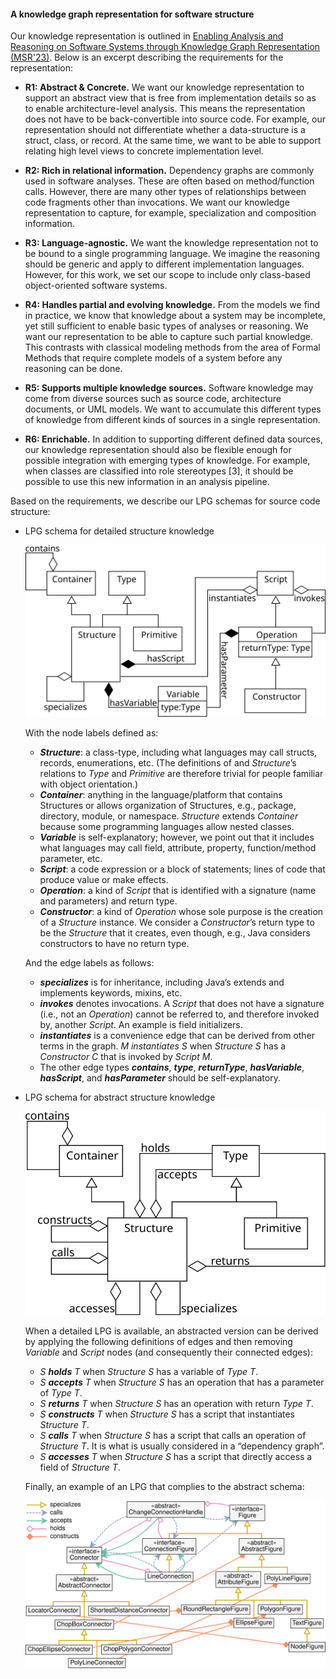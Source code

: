 #### A knowledge graph representation for software structure

Our knowledge representation is outlined in [Enabling Analysis and Reasoning on Software Systems through Knowledge Graph Representation (MSR'23)](https://doi.org/10.1109/MSR59073.2023.00029). Below is an excerpt describing the requirements for the representation:

-    **R1: Abstract & Concrete.** We want our knowledge representation to support an abstract view that is free from implementation details so as to enable architecture-level analysis. This means the representation does not have to be back-convertible into source code. For example, our representation should not differentiate whether a data-structure is a struct, class, or record. At the same time, we want to be able to support relating high level views to concrete implementation level.

-    **R2: Rich in relational information.** Dependency graphs are commonly used in software analyses. These are often based on method/function calls. However, there are many other types of relationships between code fragments other than invocations. We want our knowledge representation to capture, for example, specialization and composition information.

-    **R3: Language-agnostic.** We want the knowledge representation not to be bound to a single programming language. We imagine the reasoning should be generic and apply to different implementation languages. However, for this work, we set our scope to include only class-based object-oriented software systems.

-    **R4: Handles partial and evolving knowledge.** From the models we find in practice, we know that knowledge about a system may be incomplete, yet still sufficient to enable basic types of analyses or reasoning. We want our representation to be able to capture such partial knowledge. This contrasts with classical modeling methods from the area of Formal Methods that require complete models of a system before any reasoning can be done.

-    **R5: Supports multiple knowledge sources.** Software knowledge may come from diverse sources such as source code, architecture documents, or UML models. We want to accumulate this different types of knowledge from different kinds of sources in a single representation.

-    **R6: Enrichable.** In addition to supporting different defined data sources, our knowledge representation should also be flexible enough for possible integration with emerging types of knowledge. For example, when classes are classified into role stereotypes [3], it should be possible to use this new information in an analysis pipeline.

Based on the requirements, we describe our LPG schemas for source code structure:

- LPG schema for detailed structure knowledge

    ![Expanded LPG schema.](/figures/expanded.svg)

    With the node labels defined as:

    * **_Structure_**: a class-type, including what languages may call structs, records, enumerations, etc. (The definitions of and _Structure_’s relations to _Type_ and _Primitive_ are therefore trivial for people familiar with object orientation.)
    * **_Container_**: anything in the language/platform that contains Structures or allows organization of Structures, e.g., package, directory, module, or namespace. _Structure_ extends _Container_ because some programming languages allow nested classes.    
    * **_Variable_** is self-explanatory; however, we point out that it includes what languages may call field, attribute, property, function/method parameter, etc.
    * **_Script_**: a code expression or a block of statements; lines of code that produce value or make effects.
    * **_Operation_**: a kind of _Script_ that is identified with a signature (name and parameters) and return type.    
    * **_Constructor_**: a kind of _Operation_ whose sole purpose is the creation of a _Structure_ instance. We consider a _Constructor_’s return type to be the _Structure_ that it creates, even though, e.g., Java considers constructors to have no return type.
    
    And the edge labels as follows:
    
    * **_specializes_** is for inheritance, including Java’s extends and implements keywords, mixins, etc.    
    * **_invokes_** denotes invocations. A _Script_ that does not have a signature (i.e., not an _Operation_) cannot be referred to, and therefore invoked by, another _Script_. An example is field initializers.
    * **_instantiates_** is a convenience edge that can be derived from other terms in the graph. _M instantiates S_ when _Structure S_ has a _Constructor C_ that is invoked by _Script M_.
    * The other edge types **_contains_**, **_type_**, **_returnType_**, **_hasVariable_**, **_hasScript_**, and **_hasParameter_** should be self-explanatory.

- LPG schema for abstract structure knowledge

    ![Compacted LPG schema.](/figures/compacted.svg)

    When a detailed LPG is available, an abstracted version can be derived by applying the following definitions of edges and then removing _Variable_ and _Script_ nodes (and consequently their connected edges):

    * _S **holds** T_ when _Structure S_ has a variable of _Type T_.
    * _S **accepts** T_ when _Structure S_ has an operation that has a parameter of _Type T_.
    * _S **returns** T_ when _Structure S_ has an operation with return _Type T_.
    * _S **constructs** T_ when _Structure S_ has a script that instantiates _Structure T_.
    * _S **calls** T_ when _Structure S_ has a script that calls an operation of _Structure T_. It is what is usually considered in a “dependency graph”.
    * _S **accesses** T_ when _Structure S_ has a script that directly access a field of _Structure T_.
 
    Finally, an example of an LPG that complies to the abstract schema:

    <!-- ![An instance of the strategy design pattern in JHotDraw.](/figures/strategy-jhotdraw.svg) -->
    <img src="/figures/strategy-jhotdraw.svg" width=600 alt="An instance of the strategy design pattern in JHotDraw." />